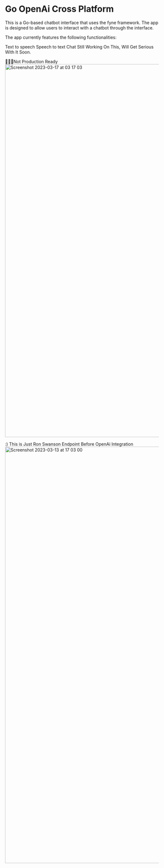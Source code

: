 # Go OpenAi Cross Platform

This is a Go-based chatbot interface that uses the fyne framework. The app is designed to allow users to interact with a chatbot through the interface.

The app currently features the following functionalities:

Text to speech
Speech to text
Chat
Still Working On This, Will Get Serious With It Soon.

👨🏽‍💻Not Production Ready
<img width="1217" alt="Screenshot 2023-03-17 at 03 17 03" src="https://user-images.githubusercontent.com/13138647/225789276-5f4a5920-9191-496d-9e85-9c4392ad2922.png">


:) This is Just Ron Swanson Endpoint Before OpenAi Integration
<img width="1359" alt="Screenshot 2023-03-13 at 17 03 00" src="https://user-images.githubusercontent.com/13138647/225789620-94458fa8-c08e-4e44-8f43-6fed1f3026a2.png">
